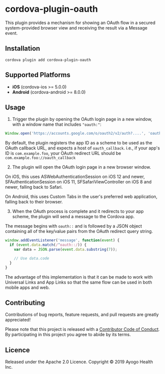 <!--
  Copyright 2019 Ayogo Health Inc.

  Licensed under the Apache License, Version 2.0 (the "License");
  you may not use this file except in compliance with the License.
  You may obtain a copy of the License at

      https://www.apache.org/licenses/LICENSE-2.0

  Unless required by applicable law or agreed to in writing, software
  distributed under the License is distributed on an "AS IS" BASIS,
  WITHOUT WARRANTIES OR CONDITIONS OF ANY KIND, either express or implied.
  See the License for the specific language governing permissions and
  limitations under the License.
-->

cordova-plugin-oauth
====================

This plugin provides a mechanism for showing an OAuth flow in a secured system-provided browser view and receiving the result via a Message event.


Installation
------------

```
cordova plugin add cordova-plugin-oauth
```


Supported Platforms
-------------------

* **iOS** (cordova-ios >= 5.0.0)
* **Android** (cordova-android >= 8.0.0)


Usage
-----

1. Trigger the plugin by opening the OAuth login page in a new window, with a window name that includes `"oauth:"`:

  ```javascript
  Window.open('https://accounts.google.com/o/oauth2/v2/auth?....', 'oauth:google', '');
  ```

  By default, the plugin registers the app ID as a scheme to be used as the OAuth callback URL, and expects a host of `oauth_callback`.
  i.e., if your app's ID is `com.example.foo`, your OAuth redirect URL should be `com.example.foo://oauth_callback`


2. The plugin will open the OAuth login page in a new browser window.

  On iOS, this uses ASWebAuthenticationSession on iOS 12 and newer, SFAuthenticationSession on iOS 11, SFSafariViewController on iOS 8 and newer, falling back to Safari.

  On Android, this uses Custom Tabs in the user's preferred web application, falling back to their browser.


3. When the OAuth process is complete and it redirects to your app scheme, the plugin will send a message to the Cordova app.

  The message begins with `oauth::` and is followed by a JSON object containing all of the key/value pairs from the OAuth redirect query string.

  ```javascript
  window.addEventListener('message', function(event) {
    if (event.data.match(/^oauth::/)) {
      var data = JSON.parse(event.data.substring(7));

      // Use data.code
    }
  }
  ```

The advantage of this implementation is that it can be made to work with Universal Links and App Links so that the same flow can be used in both mobile apps and web.


Contributing
------------

Contributions of bug reports, feature requests, and pull requests are greatly appreciated!

Please note that this project is released with a [Contributor Code of Conduct](https://github.com/AyogoHealth/cordova-plugin-oauth/blob/master/CODE_OF_CONDUCT.md). By participating in this project you agree to abide by its terms.


Licence
-------

Released under the Apache 2.0 Licence.
Copyright © 2019 Ayogo Health Inc.
